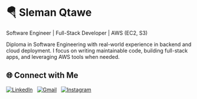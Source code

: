# 🪂 Sleman Qtawe

Software Engineer | Full-Stack Developer | AWS (EC2, S3)

Diploma in Software Engineering with real-world experience in backend and cloud deployment.
I focus on writing maintainable code, building full-stack apps, and leveraging AWS tools when needed.

## 🌐 **Connect with Me**  
[![LinkedIn](https://img.shields.io/badge/LinkedIn-0077B5?style=for-the-badge&logo=linkedin&logoColor=white)](http://linkedin.com/in/sleman-q-24065336a) &nbsp; [![Gmail](https://img.shields.io/badge/Gmail-D14836?style=for-the-badge&logo=gmail&logoColor=white)](mailto:sleman_qtawe@outlook.com) &nbsp; [![Instagram](https://img.shields.io/badge/Instagram-E4405F?style=for-the-badge&logo=instagram&logoColor=white)](https://www.instagram.com/sleman_8e/) &nbsp; 

<!-- ---->
[website]: https://fkcodes.com
[youtube]: https://youtube.com/fknight
